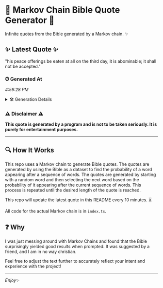 # 📖 Markov Chain Bible Quote Generator 📖

Infinite quotes from the Bible generated by a Markov chain. ✨

## ✨ Latest Quote ✨
"his peace offerings be eaten at all on the third day, it is abominable; it shall not be accepted."

### ⏰ Generated At
*4:59:28 PM*

<details>
    <summary>🛠️ Generation Details</summary>
    <p>
        <strong>🌱 Seed:</strong> his<br>
        <strong>🔄 Iterations:</strong> 18<br>
        <strong>📜 Context History:</strong><br>[ his ]: peace<br>[ his, peace ]: offerings<br>[ his, peace, offerings ]: be<br>[ his, peace, offerings, be ]: eaten<br>[ his, peace, offerings, be, eaten ]: at<br>[ his, peace, offerings, be, eaten, at ]: all<br>[ peace, offerings, be, eaten, at, all ]: on<br>[ offerings, be, eaten, at, all, on ]: the<br>[ be, eaten, at, all, on, the ]: third<br>[ eaten, at, all, on, the, third ]: day,<br>[ at, all, on, the, third, day, ]: it<br>[ all, on, the, third, day,, it ]: is<br>[ on, the, third, day,, it, is ]: abominable;<br>[ the, third, day,, it, is, abominable; ]: it<br>[ third, day,, it, is, abominable;, it ]: shall<br>[ day,, it, is, abominable;, it, shall ]: not<br>[ it, is, abominable;, it, shall, not ]: be<br>[ is, abominable;, it, shall, not, be ]: accepted.<br>
    </p>
</details>

### ⚠️ Disclaimer ⚠️
**This quote is generated by a program and is not to be taken seriously. It is purely for entertainment purposes.**

---

## 🔍 How It Works

This repo uses a Markov chain to generate Bible quotes. The quotes are generated by using the Bible as a dataset to find the probability of a word appearing after a sequence of words. The quotes are generated by starting with a random word and then selecting the next word based on the probability of it appearing after the current sequence of words. This process is repeated until the desired length of the quote is reached.

This repo will update the latest quote in this README every 10 minutes. ⏳

All code for the actual Markov chain is in `index.ts`.

## ❓ Why

I was just messing around with Markov Chains and found that the Bible surprisingly yielded good results when prompted. 
It was suggested by a friend, and I am in no way christian.

Feel free to adjust the text further to accurately reflect your intent and experience with the project!

---

*Enjoy*✨
